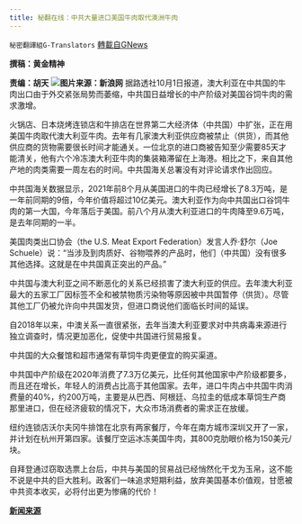 ```yaml
---
title: 秘翻在线：中共大量进口美国牛肉取代澳洲牛肉
---
```

`秘密翻譯組G-Translators` [轉載自GNews](https://gnews.org/zh-hans/1566330/)

**撰稿：黄金精神**

**责编：胡天**
![](https://assets.gnews.org/wp-content/uploads/2021/10/image-2.png)**图片来源：新浪网**
据路透社10月1日报道，澳大利亚在中共国的牛肉出口由于外交紧张局势而萎缩，中共国日益增长的中产阶级对美国谷饲牛肉的需求激增。

火锅店、日本烧烤连锁店和牛排店在世界第二大经济体（中共国）中扩张，正在用美国牛肉取代澳大利亚牛肉。去年有几家澳大利亚供应商被禁止（供货），而其他供应商的货物需要很长时间才能通关。一位北京的进口商被告知至少需要85天才能清关，他有六个冷冻澳大利亚牛肉的集装箱滞留在上海港。相比之下，来自其他产地的肉类需要一周左右的时间。中共国海关总署没有对评论请求作出回应。

中共国海关数据显示，2021年前8个月从美国进口的牛肉已经增长了8.3万吨，是一年前同期的9倍，今年价值将超过10亿美元。澳大利亚作为向中共国出口谷饲牛肉的第一大国，今年落后于美国。前八个月从澳大利亚进口的牛肉降至9.6万吨，是去年同期的一半。

美国肉类出口协会（the U.S. Meat Export Federation）发言人乔·舒尔（Joe Schuele）说：“当涉及到肉质好、谷物喂养的产品时，他们（中共国）没有很多其他选择。这就是在中共国真正突出的产品。”

中共国与澳大利亚之间不断恶化的关系已经损害了澳大利亚的供应。去年澳大利亚最大的五家工厂因标签不全和被禁物质污染物等原因被中共国暂停（供货）。尽管其他工厂仍被允许向中共国发货，但进口商说他们面临长时间的延误。

自2018年以来，中澳关系一直很紧张，去年当澳大利亚要求对中共病毒来源进行独立调查时，情况更加恶化，促使中共国进行贸易报复。

中共国的大众餐馆和超市通常有草饲牛肉更便宜的购买渠道。

中共国中产阶级在2020年消费了7.3万亿美元，比任何其他国家中产阶级都要多，而且还在增长，年轻人的消费占比高于其他国家。去年，进口牛肉占中共国牛肉消费量的40%，约200万吨，主要是从巴西、阿根廷、乌拉圭的低成本草饲生产商那里进口，但在经济疲软的情况下，大众市场消费者的需求正在放缓。

纽约连锁店沃尔夫冈牛排馆在北京有两家餐厅，今年在南方城市深圳又开了一家，并计划在杭州开第四家。该餐厅空运冰冻美国牛肉，其800克肋眼价格为150美元/块。

自拜登通过窃取选票上台后，中共与美国的贸易战已经悄然化干戈为玉帛，这不能不说是中共的巨大胜利。政客们一味追求短期利益，放弃美国基本价值观，甘愿被中共资本收买，必将付出更为惨痛的代价！

**[新闻来源](https://www.reuters.com/world/china/china-gorges-american-grain-fed-beef-amid-shrinking-supplies-down-under-2021-10-01/)**
